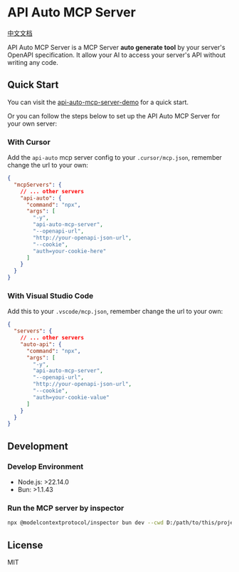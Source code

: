 # API Auto MCP Server

[中文文档](./docs/README.zh-CN.md)

API Auto MCP Server is a MCP Server **auto generate tool** by your server's OpenAPI specification. It allow your AI to access your server's API without writing any code.

## Quick Start

You can visit the [api-auto-mcp-server-demo](https://github.com/RJiazhen/api-auto-mcp-server-demo) for a quick start.

Or you can follow the steps below to set up the API Auto MCP Server for your own server:

### With Cursor

Add the `api-auto` mcp server config to your `.cursor/mcp.json`, remember change the url to your own:

```json
{
  "mcpServers": {
    // ... other servers
    "api-auto": {
      "command": "npx",
      "args": [
        "-y",
        "api-auto-mcp-server",
        "--openapi-url",
        "http://your-openapi-json-url",
        "--cookie",
        "auth=your-cookie-here"
      ]
    }
  }
}
```

### With Visual Studio Code

Add this to your `.vscode/mcp.json`, remember change the url to your own:

```json
{
  "servers": {
    // ... other servers
    "auto-api": {
      "command": "npx",
      "args": [
        "-y",
        "api-auto-mcp-server",
        "--openapi-url",
        "http://your-openapi-json-url",
        "--cookie",
        "auth=your-cookie-value"
      ]
    }
  }
}
```

## Development

### Develop Environment

- Node.js: >22.14.0
- Bun: >1.1.43

### Run the MCP server by inspector

```bash
npx @modelcontextprotocol/inspector bun dev --cwd D:/path/to/this/project --openapi-url your-openapi-json-url --cookie "<your-cookie-name>=<your-cookie-value>"
```

<!-- TODO complete development guide -->

## License

MIT

